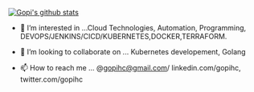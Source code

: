 [![Gopi's github stats](https://github-readme-stats.vercel.app/api?username=gopihc)](https://github.com/gopihc/github-readme-stats)
  
- 👀 I’m interested in ...Cloud Technologies, Automation, Programming, DEVOPS/JENKINS/CICD/KUBERNETES,DOCKER,TERRAFORM. 

- 💞️ I’m looking to collaborate on ... Kubernetes developement, Golang
- 📫 How to reach me ... @gopihc@gmail.com/ linkedin.com/gopihc, twitter.com/gopihc

<!---
gopihc/gopihc is a ✨ special ✨ repository because its `README.md` (this file) appears on your GitHub profile.
You can click the Preview link to take a look at your changes.
--->
